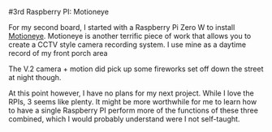 #3rd Raspberry PI: Motioneye

For my second board, I started with a Raspberry Pi Zero W to install [Motioneye](https://github.com/ccrisan/motioneye/wiki).  Motioneye is another terrific piece of work that allows you to create a CCTV style camera recording system.  I use mine as a daytime record of my front porch area

The V.2 camera + motion did pick up some fireworks set off down the street at night though.



At this point however, I have no plans for my next project.  While I love the RPIs, 3 seems like plenty.  It might be more worthwhile for me to learn how to have a single Raspberry PI perform more of the functions of these three combined, which I would probably understand were I not self-taught. 